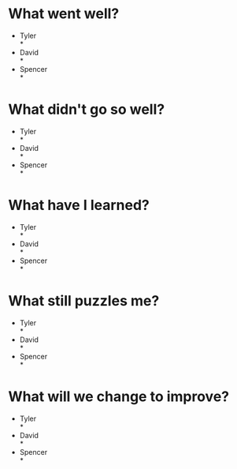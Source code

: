 # What went well?   
* Tyler   
    * 
* David   
    * 
* Spencer   
    * 
# What didn't go so well?   
* Tyler    
    * 
* David  
    * 
* Spencer  
    * 
# What have I learned?   
* Tyler     
    * 
* David   
    * 
* Spencer   
    * 
# What still puzzles me?   
* Tyler   
    * 
* David   
    * 
* Spencer   
    * 
# What will we change to improve?   
* Tyler   
    * 
* David   
    * 
* Spencer   
    * 